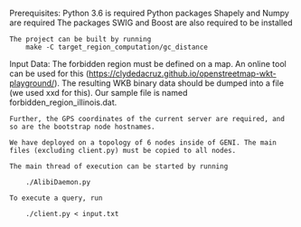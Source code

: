 Prerequisites:
	Python 3.6 is required
	Python packages Shapely and Numpy are required
	The packages SWIG and Boost are also required to be installed

	The project can be built by running
		make -C target_region_computation/gc_distance

Input Data:
	The forbidden region must be defined on a map. An online tool can be used for this (https://clydedacruz.github.io/openstreetmap-wkt-playground/). The resulting WKB binary data should be dumped into a file (we used xxd for this). Our sample file is named forbidden_region_illinois.dat.

	Further, the GPS coordinates of the current server are required, and so are the bootstrap node hostnames.

	We have deployed on a topology of 6 nodes inside of GENI. The main files (excluding client.py) must be copied to all nodes.

	The main thread of execution can be started by running

		./AlibiDaemon.py

	To execute a query, run

		./client.py < input.txt
